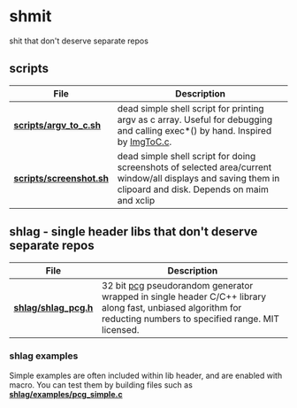 # shmit
shit that don't deserve separate repos

## scripts
| File           | Description |
|----------------|-------------|
| [**scripts/argv_to_c.sh**](scripts/argv_to_c.sh) | dead simple shell script for printing argv as c array. Useful for debugging and calling exec\*() by hand. Inspired by [ImgToC.c](https://github.com/DanielGibson/Snippets/blob/master/ImgToC.c). |
| [**scripts/screenshot.sh**](scripts/screenshot.sh) | dead simple shell script for doing screenshots of selected area/current window/all displays and saving them in clipoard and disk. Depends on maim and xclip |

## shlag - single header libs that don't deserve separate repos
| File           | Description |
|----------------|-------------|
|[**shlag/shlag_pcg.h**](shlag/shlag_pcg.h) | 32 bit [pcg](https://www.pcg-random.org/) pseudorandom generator wrapped in single header C/C++ library along fast, unbiased algorithm for reducting numbers to specified range. MIT licensed. |

### shlag examples
Simple examples are often included within lib header, and are enabled with
macro. You can test them by building files such as [**shlag/examples/pcg_simple.c**](shlag/examples/pcg_simple.c)
